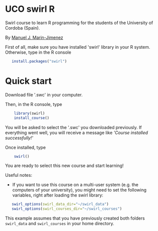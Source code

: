 # UCO swirl R
Swirl course to learn R programming for the students of the University of Cordoba (Spain).

By [Manuel J. Marin-Jimenez ](https://github.com/mjmarin)

First of all, make sure you have installed 'swirl' library in your R system. Otherwise, type in the R console
```R
   install.packages("swirl")
```



# Quick start
Download file '.swc' in your computer.

Then, in the R console, type 
```R
    library(swirl)
    install_course()
```
You will be asked to select the '.swc' you downloaded previously. 
If everything went well, you will receive a message like _'Course installed successfully!'_

Once installed, type 
```R
    swirl()
```

You are ready to select this new course and start learning!

Useful notes:
* If you want to use this course on a multi-user system (e.g. the computers of your university), you might need to set the following variables, right after loading the swirl library:
```R
   swirl_options(swirl_data_dir="~/swirl_data")
   swirl_options(swirl_courses_dir="~/swirl_courses")
```
This example assumes that you have previously created both folders `swirl_data` and `swirl_courses` in your home directory.
